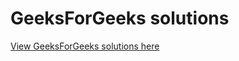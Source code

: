 # GeeksForGeeks solutions
[View GeeksForGeeks solutions here](https://github.com/omonimus1/geeks-for-geeks-solutions)
